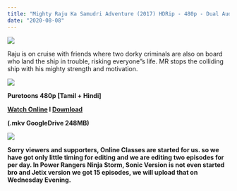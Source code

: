 ```yaml
---
title: "Mighty Raju Ka Samudri Adventure (2017) HDRip - 480p - Dual Aud [Tamil + Hindi] - x264 - 250MB"
date: "2020-08-08"
---
```


[![](https://1.bp.blogspot.com/-qtw58gXeJUo/Xy6-VdDV87I/AAAAAAAABFA/Ga2vTzORi002LYK4pmBDOc1w2tW07TtFwCLcBGAsYHQ/s640/mighty-raju.jpg)](https://1.bp.blogspot.com/-qtw58gXeJUo/Xy6-VdDV87I/AAAAAAAABFA/Ga2vTzORi002LYK4pmBDOc1w2tW07TtFwCLcBGAsYHQ/s1224/mighty-raju.jpg)

Raju is on cruise with friends where two dorky criminals are also on board who land the ship in trouble, risking everyone”s life. MR stops the colliding ship with his mighty strength and motivation.

[![](https://1.bp.blogspot.com/-fai1ZuUwnbA/XIjy2aT4irI/AAAAAAAAANw/7rEO6tENJrUFG3goDQKkqoL-8fDxd-o3gCK4BGAsYHg/d/torrborder.gif)](https://1.bp.blogspot.com/-fai1ZuUwnbA/XIjy2aT4irI/AAAAAAAAANw/7rEO6tENJrUFG3goDQKkqoL-8fDxd-o3gCK4BGAsYHg/s500/torrborder.gif)

**Puretoons 480p \[Tamil + Hindi\]**

 **[Watch Online](https://drive.google.com/file/d/1yD89Ffaepg5oSJj48G_Y2mhKb2HDSKH8/view?usp=sharing) I [Download](https://drive.google.com/u/0/uc?id=1yD89Ffaepg5oSJj48G_Y2mhKb2HDSKH8&export=download)**

**(.mkv GoogleDrive 248MB)**

[![](https://1.bp.blogspot.com/-fai1ZuUwnbA/XIjy2aT4irI/AAAAAAAAANw/7rEO6tENJrUFG3goDQKkqoL-8fDxd-o3gCK4BGAsYHg/d/torrborder.gif)](https://1.bp.blogspot.com/-fai1ZuUwnbA/XIjy2aT4irI/AAAAAAAAANw/7rEO6tENJrUFG3goDQKkqoL-8fDxd-o3gCK4BGAsYHg/s500/torrborder.gif)

**Sorry viewers and supporters, Online Classes are started for us. so we have got only little timing for editing and we are editing two episodes for per day. In Power Rangers Ninja Storm, Sonic Version is not even started bro and Jetix version we got 15 episodes, we will upload that on Wednesday Evening.**
